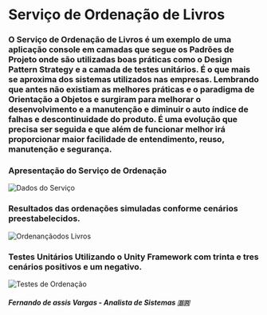

# Serviço de Ordenação de Livros

### O Serviço de Ordenação de Livros é um exemplo de uma aplicação console em camadas que segue os Padrões de Projeto onde são utilizadas boas práticas como o Design Pattern Strategy e a camada de testes unitários. É o que mais se aproxima dos sistemas utilizados nas empresas. Lembrando que antes não existiam as melhores práticas e o paradigma de Orientação a Objetos e surgiram para melhorar o desenvolvimento e a manutenção e diminuir o auto índice de falhas e descontinuidade do produto. É uma evolução que precisa ser seguida e que além de funcionar melhor irá proporcionar maior facilidade de entendimento, reuso, manutenção e segurança.  

### Apresentação do Serviço de Ordenação

![Dados do Serviço](https://user-images.githubusercontent.com/24196482/57403824-e7e15d80-71b0-11e9-80fe-b0eeb3a009fa.png)

### Resultados das ordenações simuladas conforme cenários preestabelecidos.

![Ordenançãodos Livros](https://user-images.githubusercontent.com/24196482/57403826-e7e15d80-71b0-11e9-8079-113093b3d000.png)

### Testes Unitários Utilizando o Unity Framework com trinta e tres cenários positivos e um negativo.

![Testes de Ordenação](https://user-images.githubusercontent.com/24196482/57403827-e7e15d80-71b0-11e9-81cc-3a1a530d5163.png)



##### Fernando de assis Vargas - Analista de Sistemas 🇧🇷

